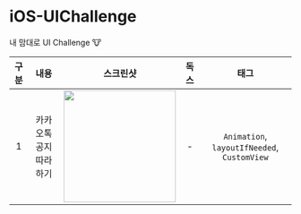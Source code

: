 # iOS-UIChallenge
내 맘대로 UI Challenge 🐮

|구분|내용|스크린샷|독스|태그|
|:--:|:--:|:--:|:--:|:--:|
|1|카카오톡 공지 따라하기|<img src = "https://user-images.githubusercontent.com/61109660/134472870-dde404d0-2953-4c0f-9167-90a30aab1213.gif" width = "200" />|-|`Animation`, `layoutIfNeeded`, `CustomView`|


